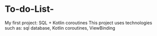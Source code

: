 # To-do-List-
My first project: SQL + Kotlin coroutines 
This project uses technologies such as: sql database, Kotlin coroutines, ViewBinding
